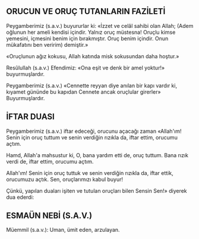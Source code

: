## ORUCUN VE ORUÇ TUTANLARIN FAZİLETİ

Peygamberimiz (s.a.v.) buyururlar ki: «İzzet ve celâl sahibi olan Allah; (Adem oğlunun her ameli kendisi içindir. Yalnız oruç müstesna! Oruçlu kimse yemesini, içmesini benim için bırakmıştır. Oruç benim içindir. Onun mükafatını ben veririm) demiştir.»

«Oruçlunun ağız kokusu, Allah katında misk sokusundan daha hoştur.»

Resûlullah (s.a.v.) Efendimiz: «Ona eşit ve denk bir amel yoktur!» buyurmuşlardır.

Peygamberimiz (s.a.v.) «Cennette reyyan di­ye anılan bir kapı vardır ki, kıyamet gününde bu kapıdan Cennete ancak oruçlular girerler» Buyurmuşlardır.

## İFTAR DUASI

Peygamberimiz (s.a.v.) iftar edeceği, orucunu açacağı zaman «Allah'ım! Senin için oruç tuttum ve senin verdiğin rızıkla da, iftar ettim, orucumu açtım.

Hamd, Allah'a mahsustur ki, O, bana yardım etti de, oruç tuttum. Bana rızık verdi de, iftar ettim, orucumu açtım.

Allah'ım! Senin için oruç tuttuk ve senin ver­diğin rızıkla da, iftar ettik, orucumuzu açtık. Sen, oruçlarımızı kabul buyur!

Çünkü, yapılan duaları işiten ve tutulan oruç­ları bilen Sensin Sen!» diyerek dua ederdi:

## ESMAÜN NEBİ (S.A.V.)

Müemmil (s.a.v.): Uman, ümit eden, arzulayan.
